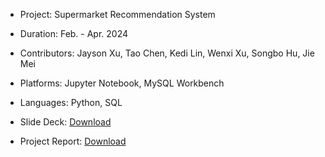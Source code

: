 - Project: Supermarket Recommendation System
- Duration: Feb. - Apr. 2024
- Contributors: Jayson Xu, Tao Chen, Kedi Lin, Wenxi Xu, Songbo Hu, Jie Mei
- Platforms: Jupyter Notebook, MySQL Workbench
- Languages: Python, SQL


- Slide Deck: [Download](https://github.com/Jayson-Xu-00/Supermarket-Recommendation-System/files/15327950/Supermarket_Recommendation_System_Presentation.pptx)

- Project Report: [Download](https://github.com/Jayson-Xu-00/Supermarket-Recommendation-System/files/15327943/Supermarket_Recommendation_System_Report.docx)
 
